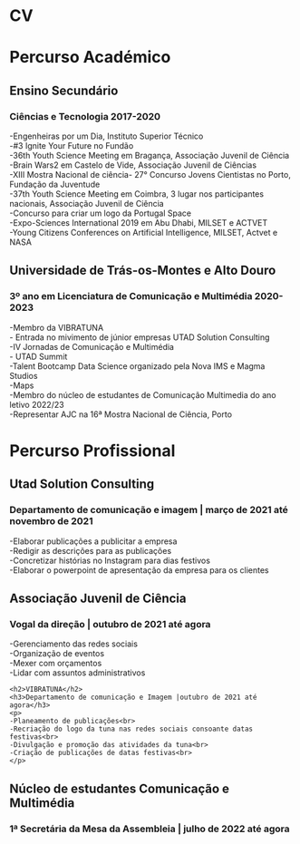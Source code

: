 # CV

<h1>Percurso Académico</h1>
  <h2>Ensino Secundário </h2>
    <h3>Ciências e Tecnologia 2017-2020</h3>
      <p>
  -Engenheiras por um Dia, Instituto Superior Técnico<br>
  -#3 Ignite Your Future no Fundão<br>
  -36th Youth Science Meeting em Bragança, Associação Juvenil de Ciência<br> 
  -Brain Wars2 em Castelo de Vide, Associação Juvenil de Ciências<br> 
  -XIII Mostra Nacional de ciência- 27° Concurso Jovens Cientistas no Porto, Fundação da Juventude<br>
  -37th Youth Science Meeting em Coimbra, 3 lugar nos participantes nacionais, Associação Juvenil de Ciência<br> 
  -Concurso para criar um logo da Portugal Space<br>
  -Expo-Sciences International 2019 em Abu Dhabi, MILSET e ACTVET<br>
  -Young Citizens Conferences on Artificial Intelligence, MILSET, Actvet e NASA<br>
      </p>
      

  <h2>Universidade de Trás-os-Montes e Alto Douro</h2>
    <h3>3º ano em Licenciatura de Comunicação e Multimédia 2020-2023</h3>
      <p>
      -Membro da VIBRATUNA<br>
      - Entrada no mivimento de júnior empresas UTAD Solution Consulting<br>
      -IV Jornadas de Comunicação e Multimédia<br>
      - UTAD Summit<br>
      -Talent Bootcamp Data Science organizado pela Nova IMS e Magma Studios<br>
      -Maps<br>
      -Membro do núcleo de estudantes de Comunicação Multimedia do ano letivo 2022/23<br>
      -Representar AJC na 16ª Mostra Nacional de Ciência, Porto<br>
 </p>
 
 <h1>Percurso  Profissional</h1>
  <h2>Utad Solution Consulting</h2>
    <h3>Departamento de comunicação e imagem | março de 2021 até novembro de 2021</h3>
    <p>
  -Elaborar publicações a publicitar a empresa<br>
  -Redigir as descrições para as publicações<br>
  -Concretizar histórias  no Instagram para dias festivos<br>
  -Elaborar o powerpoint de apresentação da empresa para os clientes<br>
</p>

  <h2>Associação Juvenil de Ciência</h2>
    <h3>Vogal da direção | outubro de 2021 até agora</h3>
    <p> 
   -Gerenciamento das redes sociais<br> 
   -Organização de eventos<br>
   -Mexer com orçamentos<br>
   -Lidar com assuntos administrativos<br>
  </p>
  
    <h2>VIBRATUNA</h2>
    <h3>Departamento de comunicação e Imagem |outubro de 2021 até agora</h3>
    <p>
    -Planeamento de publicações<br>
    -Recriação do logo da tuna nas redes sociais consoante datas festivas<br> 
    -Divulgação e promoção das atividades da tuna<br>
    -Criação de publicações de datas festivas<br> 
    </p>
    
   <h2>Núcleo de estudantes Comunicação e Multimédia</h2>
    <h3>1ª Secretária da Mesa da Assembleia | julho de 2022 até agora</h3>
